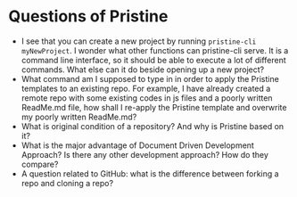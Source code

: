# Questions of Pristine

- I see that you can create a new project by running `pristine-cli myNewProject`. I wonder what other functions can pristine-cli serve. It is a command line interface, so it should be able to execute a lot of different commands. What else can it do beside opening up a new project?
- What command am I supposed to type in in order to apply the Pristine templates to an existing repo. For example, I have already created a remote repo with some existing codes in js files and a poorly written ReadMe.md file, how shall I re-apply the Pristine template and overwrite my poorly written ReadMe.md?
- What is original condition of a repository? And why is Pristine based on it?
- What is the major advantage of Document Driven Development Approach? Is there any other development approach? How do they compare?
- A question related to GitHub: what is the difference between forking a repo and cloning a repo?